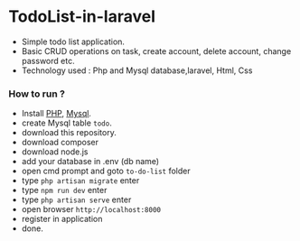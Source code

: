 # TodoList-in-laravel
- Simple todo list application.
- Basic CRUD operations on task, create account, delete account, change password etc.
- Technology used : Php and Mysql database,laravel, Html, Css

### How to run ?
- Install [PHP](https://www.php.net/), [Mysql](https://www.mysql.com/).
- create Mysql table `todo`.
- download this repository.
- download composer
- download node.js
- add your database in .env (db name)
- open cmd prompt and goto `to-do-list` folder
- type `php artisan migrate` enter
- type `npm run dev` enter
- type `php artisan serve` enter
- open browser `http://localhost:8000`
- register  in application
- done.
